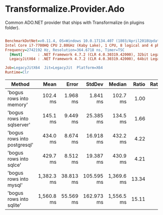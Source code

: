 # Transformalize.Provider.Ado

Common ADO.NET provider that ships with Transformalize (in plugins folder). 

``` ini

BenchmarkDotNet=v0.11.4, OS=Windows 10.0.17134.407 (1803/April2018Update/Redstone4)
Intel Core i7-7700HQ CPU 2.80GHz (Kaby Lake), 1 CPU, 8 logical and 4 physical cores
Frequency=2742192 Hz, Resolution=364.6718 ns, Timer=TSC
  [Host]       : .NET Framework 4.7.2 (CLR 4.0.30319.42000), 32bit LegacyJIT-v4.7.3221.0
  LegacyJitX64 : .NET Framework 4.7.2 (CLR 4.0.30319.42000), 64bit LegacyJIT/clrjit-v4.7.3221.0;compatjit-v4.7.3221.0

Job=LegacyJitX64  Jit=LegacyJit  Platform=X64  
Runtime=Clr  

```
|                       Method |       Mean |     Error |     StdDev |     Median | Ratio | RatioSD |
|----------------------------- |-----------:|----------:|-----------:|-----------:|------:|--------:|
|     &#39;bogus rows into memory&#39; |   102.4 ms |  1.968 ms |   1.841 ms |   102.7 ms |  1.00 |    0.00 |
|  &#39;bogus rows into sqlserver&#39; |   145.1 ms |  9.449 ms |  25.385 ms |   134.5 ms |  1.66 |    0.43 |
| &#39;bogus rows into postgresql&#39; |   434.0 ms |  8.674 ms |  16.918 ms |   432.2 ms |  4.22 |    0.21 |
|      &#39;bogus rows into sqlce&#39; |   429.7 ms |  8.512 ms |  19.387 ms |   430.9 ms |  4.21 |    0.20 |
|      &#39;bogus rows into mysql&#39; | 1,382.3 ms | 38.813 ms | 105.595 ms | 1,369.6 ms | 13.34 |    0.85 |
|     &#39;bogus rows into sqlite&#39; | 1,560.8 ms | 55.569 ms | 162.973 ms | 1,556.5 ms | 15.11 |    1.65 |
